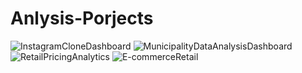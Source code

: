 # Anlysis-Porjects
![InstagramCloneDashboard](https://github.com/hritvikgupta/Anlysis-Porjects/assets/60143996/3b084a2b-1e62-4140-a788-62f2be9af04d)
![MunicipalityDataAnalysisDashboard](https://github.com/hritvikgupta/Anlysis-Porjects/assets/60143996/31f07a94-ef43-40e2-81e0-ebd096be1f49)
![RetailPricingAnalytics](https://github.com/hritvikgupta/Anlysis-Porjects/assets/60143996/36813ecd-5d7a-4977-9fb3-0c55e2f8bda4)
![E-commerceRetail](https://github.com/hritvikgupta/Anlysis-Porjects/assets/60143996/40ca4bfa-093a-4ac7-970d-d49086f9878e)
